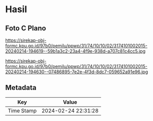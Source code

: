 # Hasil

## Foto C Plano

https://sirekap-obj-formc.kpu.go.id/97b0/pemilu/ppwp/31/74/10/10/02/3174101002015-20240214-194619--59b1a3c2-23a4-4f9e-938d-a707c81c4cc5.jpg

https://sirekap-obj-formc.kpu.go.id/97b0/pemilu/ppwp/31/74/10/10/02/3174101002015-20240214-194630--07486895-7e2e-4f3d-8dc7-059652a91e96.jpg


## Metadata

| Key        | Value               |
| ---------- | ------------------- |
| Time Stamp | 2024-02-24 22:31:28 |



